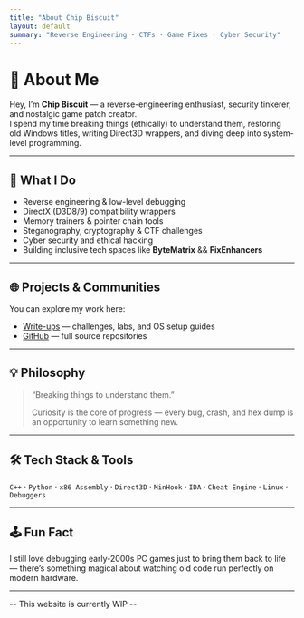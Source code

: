 ```yaml
---
title: "About Chip Biscuit"
layout: default
summary: "Reverse Engineering · CTFs · Game Fixes · Cyber Security"
---
```


# 👋 About Me

Hey, I’m **Chip Biscuit** — a reverse-engineering enthusiast, security tinkerer, and nostalgic game patch creator.  
I spend my time breaking things (ethically) to understand them, restoring old Windows titles, writing Direct3D wrappers, and diving deep into system-level programming.

---

## 🧠 What I Do

- Reverse engineering & low-level debugging  
- DirectX (D3D8/9) compatibility wrappers  
- Memory trainers & pointer chain tools  
- Steganography, cryptography & CTF challenges  
- Cyber security and ethical hacking  
- Building inclusive tech spaces like **ByteMatrix** && **FixEnhancers**

---

## 🌐 Projects & Communities

You can explore my work here:  
- [Write-ups](/writeups/) — challenges, labs, and OS setup guides  
- [GitHub](https://github.com/Chip-Biscuit) — full source repositories  

---

## 💡 Philosophy

> “Breaking things to understand them.”  
>  
> Curiosity is the core of progress — every bug, crash, and hex dump is an opportunity to learn something new.

---

## 🛠️ Tech Stack & Tools

`C++` · `Python` · `x86 Assembly` · `Direct3D` · `MinHook` · `IDA` · `Cheat Engine` · `Linux` · `Debuggers`

---

## 🕹️ Fun Fact

I still love debugging early-2000s PC games just to bring them back to life — there’s something magical about watching old code run perfectly on modern hardware.

---

-- This website is currently WIP --
